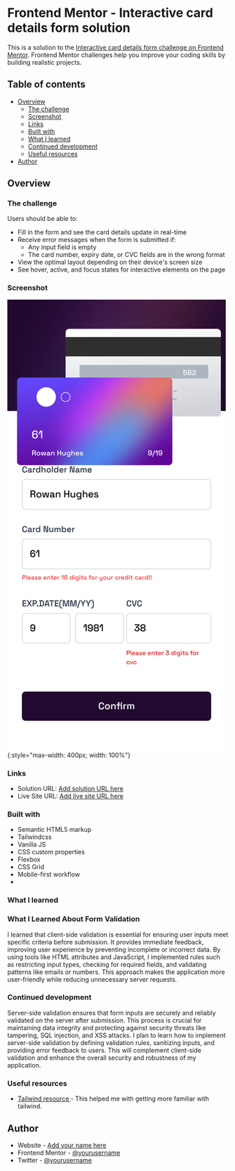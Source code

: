 # Frontend Mentor - Interactive card details form solution

This is a solution to the [Interactive card details form challenge on Frontend Mentor](https://www.frontendmentor.io/challenges/interactive-card-details-form-XpS8cKZDWw). Frontend Mentor challenges help you improve your coding skills by building realistic projects.

## Table of contents

- [Overview](#overview)
  - [The challenge](#the-challenge)
  - [Screenshot](#screenshot)
  - [Links](#links)
  - [Built with](#built-with)
  - [What I learned](#what-i-learned)
  - [Continued development](#continued-development)
  - [Useful resources](#useful-resources)
- [Author](#author)

## Overview

### The challenge

Users should be able to:

- Fill in the form and see the card details update in real-time
- Receive error messages when the form is submitted if:
  - Any input field is empty
  - The card number, expiry date, or CVC fields are in the wrong format
- View the optimal layout depending on their device's screen size
- See hover, active, and focus states for interactive elements on the page

### Screenshot

![](./assets/images/mobile_sc.png){:style="max-width: 400px; width: 100%"}

### Links

- Solution URL: [Add solution URL here](https://your-solution-url.com)
- Live Site URL: [Add live site URL here](https://your-live-site-url.com)

### Built with

- Semantic HTML5 markup
- Tailwindcss
- Vanilla JS
- CSS custom properties
- Flexbox
- CSS Grid
- Mobile-first workflow
-

### What I learned

### **What I Learned About Form Validation**

I learned that client-side validation is essential for ensuring user inputs meet specific criteria before submission. It provides immediate feedback, improving user experience by preventing incomplete or incorrect data. By using tools like HTML attributes and JavaScript, I implemented rules such as restricting input types, checking for required fields, and validating patterns like emails or numbers. This approach makes the application more user-friendly while reducing unnecessary server requests.

### Continued development

Server-side validation ensures that form inputs are securely and reliably validated on the server after submission. This process is crucial for maintaining data integrity and protecting against security threats like tampering, SQL injection, and XSS attacks. I plan to learn how to implement server-side validation by defining validation rules, sanitizing inputs, and providing error feedback to users. This will complement client-side validation and enhance the overall security and robustness of my application.

### Useful resources

- [Tailwind resource ](https://tailwindcss.com/docs/) - This helped me with getting more familiar with tailwind.

## Author

- Website - [Add your name here](https://www.your-site.com)
- Frontend Mentor - [@yourusername](https://www.frontendmentor.io/profile/yourusername)
- Twitter - [@yourusername](https://www.twitter.com/yourusername)
